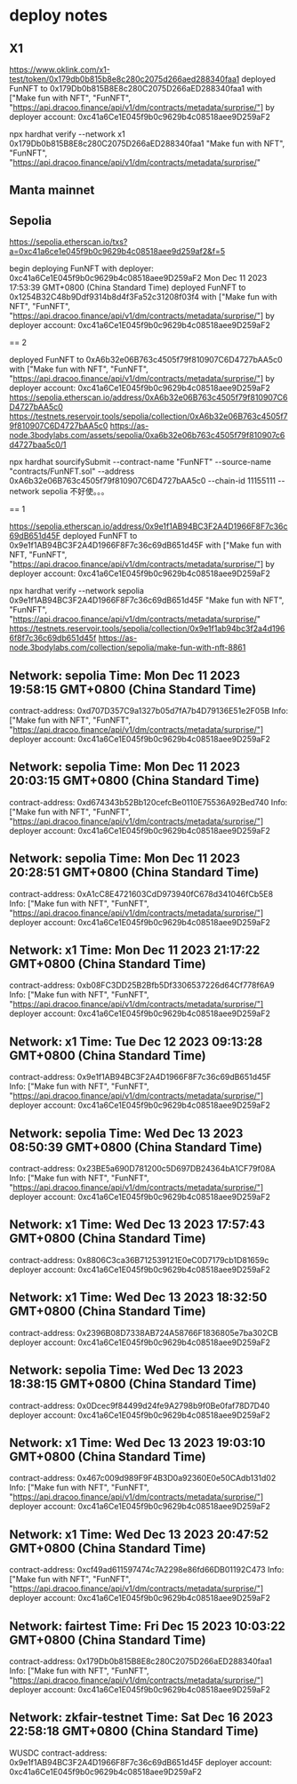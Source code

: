 # deploy notes

## X1

https://www.oklink.com/x1-test/token/0x179db0b815b8e8c280c2075d266aed288340faa1
deployed FunNFT to 0x179Db0b815B8E8c280C2075D266aED288340faa1 with ["Make fun with NFT", "FunNFT", "https://api.dracoo.finance/api/v1/dm/contracts/metadata/surprise/"] by deployer account: 0xc41a6Ce1E045f9b0c9629b4c08518aee9D259aF2

npx hardhat verify --network x1 0x179Db0b815B8E8c280C2075D266aED288340faa1 "Make fun with NFT", "FunNFT", "https://api.dracoo.finance/api/v1/dm/contracts/metadata/surprise/"

## Manta mainnet

## Sepolia

https://sepolia.etherscan.io/txs?a=0xc41a6ce1e045f9b0c9629b4c08518aee9d259af2&f=5

begin deploying FunNFT with deployer: 0xc41a6Ce1E045f9b0c9629b4c08518aee9D259aF2
Mon Dec 11 2023 17:53:39 GMT+0800 (China Standard Time) deployed FunNFT to 0x1254B32C48b9Ddf9314b8d4f3Fa52c31208f03f4 with ["Make fun with NFT", "FunNFT", "https://api.dracoo.finance/api/v1/dm/contracts/metadata/surprise/"] by deployer account: 0xc41a6Ce1E045f9b0c9629b4c08518aee9D259aF2

== 2

deployed FunNFT to 0xA6b32e06B763c4505f79f810907C6D4727bAA5c0 with ["Make fun with NFT", "FunNFT", "https://api.dracoo.finance/api/v1/dm/contracts/metadata/surprise/"] by deployer account: 0xc41a6Ce1E045f9b0c9629b4c08518aee9D259aF2
https://sepolia.etherscan.io/address/0xA6b32e06B763c4505f79f810907C6D4727bAA5c0
https://testnets.reservoir.tools/sepolia/collection/0xA6b32e06B763c4505f79f810907C6D4727bAA5c0
https://as-node.3bodylabs.com/assets/sepolia/0xa6b32e06b763c4505f79f810907c6d4727baa5c0/1

npx hardhat sourcifySubmit --contract-name "FunNFT" --source-name "contracts/FunNFT.sol" --address 0xA6b32e06B763c4505f79f810907C6D4727bAA5c0 --chain-id 11155111 --network sepolia
不好使。。。

== 1

https://sepolia.etherscan.io/address/0x9e1f1AB94BC3F2A4D1966F8F7c36c69dB651d45F
deployed FunNFT to 0x9e1f1AB94BC3F2A4D1966F8F7c36c69dB651d45F with ["Make fun with NFT, "FunNFT", "https://api.dracoo.finance/api/v1/dm/contracts/metadata/surprise/"] by deployer account: 0xc41a6Ce1E045f9b0c9629b4c08518aee9D259aF2

npx hardhat verify --network sepolia 0x9e1f1AB94BC3F2A4D1966F8F7c36c69dB651d45F "Make fun with NFT", "FunNFT", "https://api.dracoo.finance/api/v1/dm/contracts/metadata/surprise/"
https://testnets.reservoir.tools/sepolia/collection/0x9e1f1ab94bc3f2a4d1966f8f7c36c69db651d45f
https://as-node.3bodylabs.com/collection/sepolia/make-fun-with-nft-8861

## Network: sepolia Time: Mon Dec 11 2023 19:58:15 GMT+0800 (China Standard Time)

contract-address: 0xd707D357C9a1327b05d7fA7b4D79136E51e2F05B
Info: ["Make fun with NFT", "FunNFT", "https://api.dracoo.finance/api/v1/dm/contracts/metadata/surprise/"]
deployer account: 0xc41a6Ce1E045f9b0c9629b4c08518aee9D259aF2

## Network: sepolia Time: Mon Dec 11 2023 20:03:15 GMT+0800 (China Standard Time)

contract-address: 0xd674343b52Bb120cefcBe0110E75536A92Bed740
Info: ["Make fun with NFT", "FunNFT", "https://api.dracoo.finance/api/v1/dm/contracts/metadata/surprise/"]
deployer account: 0xc41a6Ce1E045f9b0c9629b4c08518aee9D259aF2

## Network: sepolia Time: Mon Dec 11 2023 20:28:51 GMT+0800 (China Standard Time)

contract-address: 0xA1cC8E4721603CdD973940fC678d341046fCb5E8
Info: ["Make fun with NFT", "FunNFT", "https://api.dracoo.finance/api/v1/dm/contracts/metadata/surprise/"]
deployer account: 0xc41a6Ce1E045f9b0c9629b4c08518aee9D259aF2

## Network: x1 Time: Mon Dec 11 2023 21:17:22 GMT+0800 (China Standard Time)

contract-address: 0xb08FC3DD25B2Bfb5Df3306537226d64Cf778f6A9
Info: ["Make fun with NFT", "FunNFT", "https://api.dracoo.finance/api/v1/dm/contracts/metadata/surprise/"]
deployer account: 0xc41a6Ce1E045f9b0c9629b4c08518aee9D259aF2

## Network: x1 Time: Tue Dec 12 2023 09:13:28 GMT+0800 (China Standard Time)

contract-address: 0x9e1f1AB94BC3F2A4D1966F8F7c36c69dB651d45F
Info: ["Make fun with NFT", "FunNFT", "https://api.dracoo.finance/api/v1/dm/contracts/metadata/surprise/"]
deployer account: 0xc41a6Ce1E045f9b0c9629b4c08518aee9D259aF2

## Network: sepolia Time: Wed Dec 13 2023 08:50:39 GMT+0800 (China Standard Time)

contract-address: 0x23BE5a690D781200c5D697DB24364bA1CF79f08A
Info: ["Make fun with NFT", "FunNFT", "https://api.dracoo.finance/api/v1/dm/contracts/metadata/surprise/"]
deployer account: 0xc41a6Ce1E045f9b0c9629b4c08518aee9D259aF2

## Network: x1 Time: Wed Dec 13 2023 17:57:43 GMT+0800 (China Standard Time)

contract-address: 0x8806C3ca36B712539121E0eC0D7179cb1D81659c
deployer account: 0xc41a6Ce1E045f9b0c9629b4c08518aee9D259aF2

## Network: x1 Time: Wed Dec 13 2023 18:32:50 GMT+0800 (China Standard Time)

contract-address: 0x2396B08D7338AB724A58766F1836805e7ba302CB
deployer account: 0xc41a6Ce1E045f9b0c9629b4c08518aee9D259aF2

## Network: sepolia Time: Wed Dec 13 2023 18:38:15 GMT+0800 (China Standard Time)

contract-address: 0x0Dcec9f84499d24fe9A2798b9f0Be0faf78D7D40
deployer account: 0xc41a6Ce1E045f9b0c9629b4c08518aee9D259aF2


## Network: x1 Time: Wed Dec 13 2023 19:03:10 GMT+0800 (China Standard Time) 
contract-address: 0x467c009d989F9F4B3D0a92360E0e50CAdb131d02 
Info: ["Make fun with NFT", "FunNFT", "https://api.dracoo.finance/api/v1/dm/contracts/metadata/surprise/"] 
deployer account: 0xc41a6Ce1E045f9b0c9629b4c08518aee9D259aF2

## Network: x1 Time: Wed Dec 13 2023 20:47:52 GMT+0800 (China Standard Time) 
contract-address: 0xcf49ad611597474c7A2298e86fd66DB01192C473 
Info: ["Make fun with NFT", "FunNFT", "https://api.dracoo.finance/api/v1/dm/contracts/metadata/surprise/"] 
deployer account: 0xc41a6Ce1E045f9b0c9629b4c08518aee9D259aF2

## Network: fairtest Time: Fri Dec 15 2023 10:03:22 GMT+0800 (China Standard Time) 
contract-address: 0x179Db0b815B8E8c280C2075D266aED288340faa1 
Info: ["Make fun with NFT", "FunNFT", "https://api.dracoo.finance/api/v1/dm/contracts/metadata/surprise/"] 
deployer account: 0xc41a6Ce1E045f9b0c9629b4c08518aee9D259aF2

## Network: zkfair-testnet Time: Sat Dec 16 2023 22:58:18 GMT+0800 (China Standard Time) 
WUSDC contract-address: 0x9e1f1AB94BC3F2A4D1966F8F7c36c69dB651d45F 
deployer account: 0xc41a6Ce1E045f9b0c9629b4c08518aee9D259aF2
